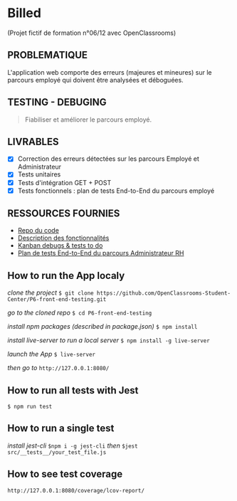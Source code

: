 # Billed

(Projet fictif de formation n°06/12 avec OpenClassrooms)

## PROBLEMATIQUE

L'application web comporte des erreurs (majeures et mineures) sur le parcours employé qui doivent être analysées et déboguées.

## TESTING - DEBUGING

> Fiabiliser et améliorer le parcours employé.

## LIVRABLES

- [x] Correction des erreurs détectées sur les parcours Employé et Administrateur
- [x] Tests unitaires
- [x] Tests d'intégration GET + POST
- [x] Tests fonctionnels : plan de tests End-to-End du parcours employé

## RESSOURCES FOURNIES

- [Repo du code](https://github.com/OpenClassrooms-Student-Center/Billed-app-FR)
- [Description des fonctionnalités](https://s3-eu-west-1.amazonaws.com/course.oc-static.com/projects/Front-End+V2/P7+Tests/Billed+-+Description+des+fonctionnalite%CC%81s.pdf)
- [Kanban debugs & tests to do](https://www.notion.so/a7a612fc166747e78d95aa38106a55ec?v=2a8d3553379c4366b6f66490ab8f0b90)
- [Plan de tests End-to-End du parcours Administrateur RH](https://s3-eu-west-1.amazonaws.com/course.oc-static.com/projects/Front-End+V2/P7+Tests/Billed+-+E2E+parcours+administrateur.pdf)

## How to run the App localy

*clone the project* `$ git clone https://github.com/OpenClassrooms-Student-Center/P6-front-end-testing.git`

*go to the cloned repo* `$ cd P6-front-end-testing`

*install npm packages (described in package.json)* `$ npm install`

*install live-server to run a local server* `$ npm install -g live-server`

*launch the App* `$ live-server`

*then go to* `http://127.0.0.1:8080/`

## How to run all tests with Jest

`$ npm run test`

## How to run a single test

*install jest-cli* `$npm i -g jest-cli`
*then* 
`$jest src/__tests__/your_test_file.js`

## How to see test coverage

`http://127.0.0.1:8080/coverage/lcov-report/`


